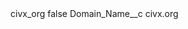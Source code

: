 <?xml version="1.0" encoding="UTF-8"?>
<CustomMetadata xmlns="http://soap.sforce.com/2006/04/metadata" xmlns:xsi="http://www.w3.org/2001/XMLSchema-instance" xmlns:xsd="http://www.w3.org/2001/XMLSchema">
    <label>civx_org</label>
    <protected>false</protected>
    <values>
        <field>Domain_Name__c</field>
        <value xsi:type="xsd:string">civx.org</value>
    </values>
</CustomMetadata>

